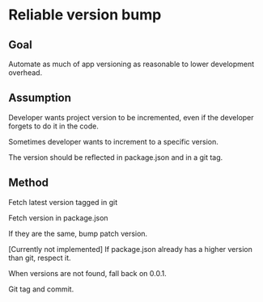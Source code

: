 # Reliable version bump

## Goal
Automate as much of app versioning as reasonable to lower development overhead.

## Assumption
Developer wants project version to be incremented, even if the developer forgets to do it in the code.

Sometimes developer wants to increment to a specific version.

The version should be reflected in package.json and in a git tag.

## Method
Fetch latest version tagged in git

Fetch version in package.json

If they are the same, bump patch version.

[Currently not implemented] If package.json already has a higher version than git, respect it.

When versions are not found, fall back on 0.0.1.

Git tag and commit.
